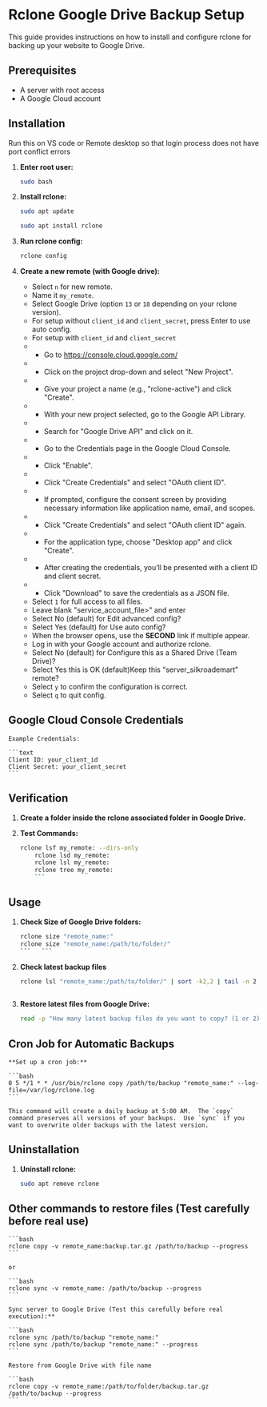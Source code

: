 # Rclone Google Drive Backup Setup

This guide provides instructions on how to install and configure rclone for backing up your website to Google Drive.

## Prerequisites

*   A server with root access
*   A Google Cloud account

## Installation

Run this on VS code or Remote desktop so that login process does not have port conflict errors

1.  **Enter root user:**

    ```bash
    sudo bash
    ```

2.  **Install rclone:**

    ```bash
    sudo apt update
    ```
    ```bash
    sudo apt install rclone
    ```

3.  **Run rclone config:**

    ```bash
    rclone config
    ```

4.  **Create a new remote (with Google drive):**

    *   Select `n` for new remote.
    *   Name it `my_remote`.
    *   Select Google Drive (option `13` or `18` depending on your rclone version).
    *   For setup without `client_id` and `client_secret`, press Enter to use auto config. 
    *   For setup with `client_id` and `client_secret`
    *    - Go to <https://console.cloud.google.com/>
    *    - Click on the project drop-down and select "New Project".
    *    - Give your project a name (e.g., "rclone-active") and click "Create".
    *    - With your new project selected, go to the Google API Library.
    *    - Search for "Google Drive API" and click on it.    
    *    - Go to the Credentials page in the Google Cloud Console.
    *    - Click "Enable".
    *    - Click "Create Credentials" and select "OAuth client ID".
    *    - If prompted, configure the consent screen by providing necessary information like application name, email, and scopes.
    *    - Click "Create Credentials" and select "OAuth client ID" again.
    *    - For the application type, choose "Desktop app" and click "Create".
    *    - After creating the credentials, you’ll be presented with a client ID and client secret. 
    *    - Click "Download" to save the credentials as a JSON file.
    *   Select `1` for full access to all files.
    *   Leave blank "service_account_file>" and enter
    *   Select No (default) for Edit advanced config?
    *   Select Yes (default) for Use auto config?
    *   When the browser opens, use the **SECOND** link if multiple appear.
    *   Log in with your Google account and authorize rclone.
    *   Select No (default) for Configure this as a Shared Drive (Team Drive)?
    *   Select Yes this is OK (default)Keep this "server_silkroademart" remote?
    *   Select `y` to confirm the configuration is correct.
    *   Select `q` to quit config.

## Google Cloud Console Credentials

    Example Credentials:

    ```text
    Client ID: your_client_id
    Client Secret: your_client_secret
    ```

## Verification

1.  **Create a folder inside the rclone associated folder in Google Drive.**

2.  **Test Commands:**

    ```bash
    rclone lsf my_remote: --dirs-only
        rclone lsd my_remote:
        rclone lsl my_remote:
        rclone tree my_remote:
        ```

## Usage

1.  **Check Size of Google Drive folders:**

    ```bash
    rclone size "remote_name:"
    rclone size "remote_name:/path/to/folder/"
    ```   ```

2. **Check latest backup files**

    ```bash
    rclone lsl "remote_name:/path/to/folder/" | sort -k2,2 | tail -n 2
  
3. **Restore latest files from Google Drive:**

    ```bash
    read -p "How many latest backup files do you want to copy? (1 or 2): " NUM && [[ "$NUM" == "1" || "$NUM" == "2" ]] && rclone lsl "remote_name:/path/to/folder/" | sort -k2,2 | tail -n $NUM | awk '{print $NF}' | xargs -I{} rclone copy -v "server_silkroademart:backup_silkroademart/{}" /website_backups --progress || echo "Invalid input. Please enter 1 or 2."
    ```
    
## Cron Job for Automatic Backups

    **Set up a cron job:**

    ```bash
    0 5 */1 * * /usr/bin/rclone copy /path/to/backup "remote_name:" --log-file=/var/log/rclone.log
    ```

    This command will create a daily backup at 5:00 AM.  The `copy` command preserves all versions of your backups.  Use `sync` if you want to overwrite older backups with the latest version.


## Uninstallation

1.  **Uninstall rclone:**

    ```bash
    sudo apt remove rclone

## Other commands to  restore files (Test carefully before real use)

    ```bash
    rclone copy -v remote_name:backup.tar.gz /path/to/backup --progress
    ```

    or

    ```bash
    rclone sync -v remote_name: /path/to/backup --progress
    ```

    Sync server to Google Drive (Test this carefully before real execution):**

    ```bash
    rclone sync /path/to/backup "remote_name:"
    rclone sync /path/to/backup "remote_name:" --progress
    ```

    Restore from Google Drive with file name

    ```bash
    rclone copy -v remote_name:/path/to/folder/backup.tar.gz /path/to/backup --progress
    ```
